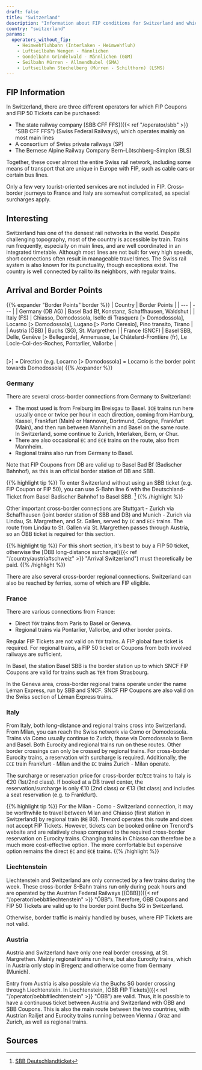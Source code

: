 ```yaml
---
draft: false
title: "Switzerland"
description: "Information about FIP conditions for Switzerland and which operators offer discounts."
country: "switzerland"
params:
  operators_without_fip:
    - Heimwehfluhbahn (Interlaken - Heimwehfluh)
    - Luftseilbahn Wengen - Männlichen
    - Gondelbahn Grindelwald - Männlichen (GGM)
    - Seilbahn Mürren - Allmendhubel (SMA)
    - Luftseilbahn Stechelberg (Mürren - Schilthorn) (LSMS)
---
```


## FIP Information

In Switzerland, there are three different operators for which FIP Coupons and FIP 50 Tickets can be purchased:

- The state railway company [SBB CFF FFS]({{< ref "/operator/sbb" >}} "SBB CFF FFS") (Swiss Federal Railways), which operates mainly on most main lines
- A consortium of Swiss private railways (SP)
- The Bernese Alpine Railway Company Bern–Lötschberg–Simplon (BLS)

Together, these cover almost the entire Swiss rail network, including some means of transport that are unique in Europe with FIP, such as cable cars or certain bus lines.

Only a few very tourist-oriented services are not included in FIP. Cross-border journeys to France and Italy are somewhat complicated, as special surcharges apply.

## Interesting

Switzerland has one of the densest rail networks in the world. Despite challenging topography, most of the country is accessible by train. Trains run frequently, especially on main lines, and are well coordinated in an integrated timetable. Although most lines are not built for very high speeds, short connections often result in manageable travel times. The Swiss rail system is also known for its punctuality, though exceptions exist. The country is well connected by rail to its neighbors, with regular trains.

## Arrival and Border Points

{{% expander "Border Points" border %}}
| Country | Border Points |
| --- | --- |
| Germany (DB AG) | Basel Bad Bf, Konstanz, Schaffhausen, Waldshut |
| Italy (FS) | Chiasso, Domodossola, Iselle di Trasquera [> Domodossola], Locarno [> Domodossola], Lugano [> Porto Ceresio], Pino transito, Tirano |
| Austria (ÖBB) | Buchs (SG), St. Margrethen |
| France (SNCF) | Basel SBB, Delle, Genève [> Bellegarde], Annemasse, Le Châtelard-Frontière (fr), Le Locle-Col-des-Roches, Pontarlier, Vallorbe |

\
[>] = Direction (e.g. Locarno [> Domodossola] = Locarno is the border point towards Domodossola)
{{% /expander %}}

### Germany

There are several cross-border connections from Germany to Switzerland:

- The most used is from Freiburg im Breisgau to Basel. `ICE` trains run here usually once or twice per hour in each direction, coming from Hamburg, Kassel, Frankfurt (Main) or Hannover, Dortmund, Cologne, Frankfurt (Main), and then run between Mannheim and Basel on the same route. In Switzerland, some continue to Zurich, Interlaken, Bern, or Chur.
- There are also occasional `EC` and `ECE` trains on the route, also from Mannheim.
- Regional trains also run from Germany to Basel.

Note that FIP Coupons from DB are valid up to Basel Bad Bf (Badischer Bahnhof), as this is an official border station of DB and SBB.

{{% highlight tip %}}
To enter Switzerland without using an SBB ticket (e.g. FIP Coupon or FIP 50), you can use S-Bahn line 6 with the Deutschland-Ticket from Basel Badischer Bahnhof to Basel SBB. [^1]
{{% /highlight %}}

Other important cross-border connections are Stuttgart - Zurich via Schaffhausen (joint border station of SBB and DB) and Munich - Zurich via Lindau, St. Margrethen, and St. Gallen, served by `IC` and `ECE` trains. The route from Lindau to St. Gallen via St. Margrethen passes through Austria, so an ÖBB ticket is required for this section.

{{% highlight tip %}}
For this short section, it's best to buy a FIP 50 ticket, otherwise the [ÖBB long-distance surcharge]({{< ref "/country/austria#schweiz" >}} "Arrival Switzerland") must theoretically be paid.
{{% /highlight %}}

There are also several cross-border regional connections. Switzerland can also be reached by ferries, some of which are FIP eligible.

### France

There are various connections from France:

- Direct `TGV` trains from Paris to Basel or Geneva.
- Regional trains via Pontarlier, Vallorbe, and other border points.

Regular FIP Tickets are not valid on `TGV` trains. A FIP global fare ticket is required. For regional trains, a FIP 50 ticket or Coupons from both involved railways are sufficient.

In Basel, the station Basel SBB is the border station up to which SNCF FIP Coupons are valid for trains such as `TER` from Strasbourg.

In the Geneva area, cross-border regional trains operate under the name Léman Express, run by SBB and SNCF. SNCF FIP Coupons are also valid on the Swiss section of Léman Express trains.

### Italy

From Italy, both long-distance and regional trains cross into Switzerland. From Milan, you can reach the Swiss network via Como or Domodossola. Trains via Como usually continue to Zurich, those via Domodossola to Bern and Basel. Both Eurocity and regional trains run on these routes. Other border crossings can only be crossed by regional trains. For cross-border Eurocity trains, a reservation with surcharge is required. Additionally, the `ECE` train Frankfurt - Milan and the `EC` trains Zurich - Milan operate.

The surcharge or reservation price for cross-border `EC`/`ECE` trains to Italy is €20 (1st/2nd class). If booked at a DB travel center, the reservation/surcharge is only €10 (2nd class) or €13 (1st class) and includes a seat reservation (e.g. to Frankfurt).

{{% highlight tip %}}
For the Milan - Como - Switzerland connection, it may be worthwhile to travel between Milan and Chiasso (first station in Switzerland) by regional train (`RE` 80). Trenord operates this route and does not accept FIP Tickets. However, tickets can be booked online on Trenord's website and are relatively cheap compared to the required cross-border reservation on Eurocity trains. Changing trains in Chiasso can therefore be a much more cost-effective option. The more comfortable but expensive option remains the direct `EC` and `ECE` trains.
{{% /highlight %}}

### Liechtenstein

Liechtenstein and Switzerland are only connected by a few trains during the week. These cross-border S-Bahn trains run only during peak hours and are operated by the Austrian Federal Railways [(ÖBB)]({{< ref "/operator/oebb#liechtenstein" >}} "ÖBB"). Therefore, ÖBB Coupons and FIP 50 Tickets are valid up to the border point Buchs SG in Switzerland.

Otherwise, border traffic is mainly handled by buses, where FIP Tickets are not valid.

### Austria

Austria and Switzerland have only one real border crossing, at St. Margrethen. Mainly regional trains run here, but also Eurocity trains, which in Austria only stop in Bregenz and otherwise come from Germany (Munich).

Entry from Austria is also possible via the Buchs SG border crossing through Liechtenstein. In Liechtenstein, [ÖBB FIP Tickets]({{< ref "/operator/oebb#liechtenstein" >}} "ÖBB") are valid. Thus, it is possible to have a continuous ticket between Austria and Switzerland with ÖBB and SBB Coupons. This is also the main route between the two countries, with Austrian Railjet and Eurocity trains running between Vienna / Graz and Zurich, as well as regional trains.

## Sources

[^1]: [SBB Deutschlandticket](https://www.sbb-deutschland.de/gilt-das-deutschlandticket-auf-unseren-strecken/)
